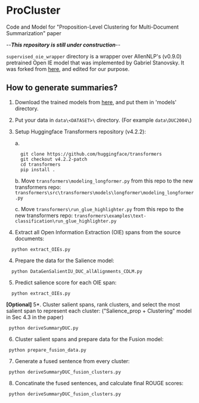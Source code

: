 # ProCluster
Code and Model for "Proposition-Level Clustering for Multi-Document Summarization" paper


--***This repository is still under construction***--


`supervised_oie_wrapper` directory is a wrapper over AllenNLP's (v0.9.0) pretrained Open IE model that was implemented by Gabriel Stanovsky. It was forked from [here](https://github.com/gabrielStanovsky/supervised_oie_wrapper), and edited for our purpose.


## How to generate summaries? ##

  1. Download the trained models from [here](https://drive.google.com/file/d/1CNaTH1k5oflmGiljQ7JL6NQ_3uz5tdvq/view?usp=sharing), and put them in 'models' directory.
  2. Put your data in `data\<DATASET>\` directory. (For example `data\DUC2004\`)
  3. Setup Huggingface Transformers repository (v4.2.2):
   
     a. 
      ```
        git clone https://github.com/huggingface/transformers
        git checkout v4.2.2-patch
        cd transformers
        pip install .
      ```
     
     b. Move `transformers\modeling_longformer.py` from this repo to the new transformers repo: `transformers\src\transformers\models\longformer\modeling_longformer.py`
     
     c. Move `transformers\run_glue_highlighter.py` from this repo to the new transformers repo: `transformers\examples\text-classification\run_glue_highlighter.py`
  
  3. Extract all Open Information Extraction (OIE) spans from the source documents:
  ```
    python extract_OIEs.py
  ```
  4. Prepare the data for the Salience model:
  ```
    python DataGenSalientIU_DUC_allAlignments_CDLM.py
  ```
  5. Predict salience score for each OIE span:
  ```
    python extract_OIEs.py
  ```
 
  **[Optional]** 5*. Cluster salient spans, rank clusters, and select the most salient span to represent each cluster:
    ("Salience_prop + Clustering" model in Sec 4.3 in the paper)
   ```
    python deriveSummaryDUC.py
  ```
  
  6. Cluster salient spans and prepare data for the Fusion model:
   ```
    python prepare_fusion_data.py
  ```
  7. Generate a fused sentence from every cluster:
   ```
    python deriveSummaryDUC_fusion_clusters.py
  ```
  8. Concatinate the fused sentences, and calculate final ROUGE scores:
   ```
    python deriveSummaryDUC_fusion_clusters.py
  ```
